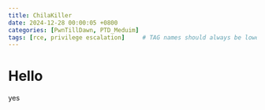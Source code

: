 ```yaml
---
title: ChilaKiller
date: 2024-12-28 00:00:05 +0800
categories: [PwnTillDawn, PTD_Meduim]
tags: [rce, privilege escalation]     # TAG names should always be lowercase
---
```


# Hello

yes